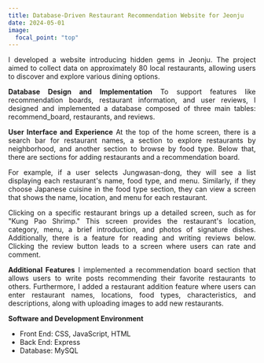 ```yaml
---
title: Database-Driven Restaurant Recommendation Website for Jeonju
date: 2024-05-01
image:
  focal_point: "top"
---
```


I developed a website introducing hidden gems in Jeonju.
The project aimed to collect data on approximately 80 local restaurants, allowing users to discover and explore various dining options.

**Database Design and Implementation**
To support features like recommendation boards, restaurant information, and user reviews, 
I designed and implemented a database composed of three main tables: recommend_board, restaurants, and reviews.

**User Interface and Experience**
At the top of the home screen, there is a search bar for restaurant names, 
a section to explore restaurants by neighborhood, 
and another section to browse by food type. Below that, 
there are sections for adding restaurants and a recommendation board.

For example, if a user selects Jungwasan-dong, they will see a list displaying 
each restaurant's name, food type, and menu. Similarly, 
if they choose Japanese cuisine in the food type section, 
they can view a screen that shows the name, location, and menu for each restaurant.

Clicking on a specific restaurant brings up a detailed screen, such as for 
"Kung Pao Shrimp." This screen provides the restaurant's location, category, 
menu, a brief introduction, and photos of signature dishes. 
Additionally, there is a feature for reading and writing reviews below. 
Clicking the review button leads to a screen where users can rate and comment.

**Additional Features**
I implemented a recommendation board section that allows users to write posts 
recommending their favorite restaurants to others. 
Furthermore, I added a restaurant addition feature where users can enter 
restaurant names, locations, food types, characteristics, and descriptions, 
along with uploading images to add new restaurants.

**Software and Development Environment**
- Front End: CSS, JavaScript, HTML
- Back End: Express
- Database: MySQL
<head>
    <style>
        p {
            text-align: justify;
        }
    </style>
</head>